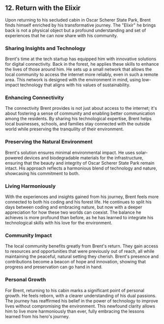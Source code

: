 ## 12. Return with the Elixir

Upon returning to his secluded cabin in Oscar Scherer State Park, Brent finds himself enriched by his transformative journey. The "Elixir" he brings back is not a physical object but a profound understanding and set of experiences that he can now share with his community. 

### Sharing Insights and Technology
Brent's time at the tech startup has equipped him with innovative solutions for digital connectivity. Back in the forest, he applies these skills to enhance the lives of those around him. He sets up a small network that allows the local community to access the internet more reliably, even in such a remote area. This network is designed with the environment in mind, using low-impact technology that aligns with his values of sustainability.

### Enhancing Connectivity
The connectivity Brent provides is not just about access to the internet; it's about fostering a sense of community and enabling better communication among the residents. By sharing his technological expertise, Brent helps local businesses, schools, and families stay connected with the outside world while preserving the tranquility of their environment.

### Preserving the Natural Environment
Brent's solution ensures minimal environmental impact. He uses solar-powered devices and biodegradable materials for the infrastructure, ensuring that the beauty and integrity of Oscar Scherer State Park remain intact. His approach reflects a harmonious blend of technology and nature, showcasing his commitment to both.

### Living Harmoniously
With the experiences and insights gained from his journey, Brent feels more connected to both his coding and his forest life. He continues to split his days between coding and embracing nature, but now with a deeper appreciation for how these two worlds can coexist. The balance he achieves is more profound than before, as he has learned to integrate his technological skills with his love for the environment.

### Community Impact
The local community benefits greatly from Brent's return. They gain access to resources and opportunities that were previously out of reach, all while maintaining the peaceful, natural setting they cherish. Brent's presence and contributions become a beacon of hope and innovation, showing that progress and preservation can go hand in hand.

### Personal Growth
For Brent, returning to his cabin marks a significant point of personal growth. He feels reborn, with a clearer understanding of his dual passions. The journey has reaffirmed his belief in the power of technology to improve lives without compromising the environment. This newfound clarity allows him to live more harmoniously than ever, fully embracing the lessons learned from his hero's journey.

